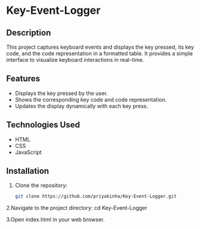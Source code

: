 # Key-Event-Logger

## Description
This project captures keyboard events and displays the key pressed, its key code, and the code representation in a formatted table. It provides a simple interface to visualize keyboard interactions in real-time.

## Features
- Displays the key pressed by the user.
- Shows the corresponding key code and code representation.
- Updates the display dynamically with each key press.

## Technologies Used
- HTML
- CSS
- JavaScript

## Installation
1. Clone the repository:
   ```bash
   git clone https://github.com/priyakinha/Key-Event-Logger.git

2.Navigate to the project directory: cd Key-Event-Logger

3.Open index.html in your web browser.
